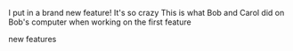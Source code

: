 I put in a brand new feature! It's so crazy
This is what Bob and Carol did on Bob's computer when working on the first feature
 
new features